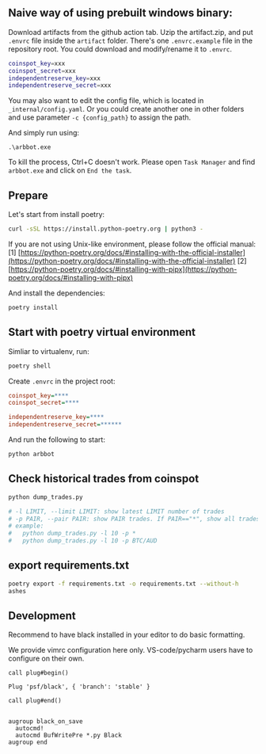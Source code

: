 ## Naive way of using prebuilt windows binary:

Download artifacts from the github action tab. Uzip the artifact.zip, and put `.envrc` file inside the `artifact` folder. There's one `.envrc.example` file in the repository root. You could download and modify/rename it to `.envrc`.

```bash
coinspot_key=xxx
coinspot_secret=xxx
independentreserve_key=xxx
independentreserve_secret=xxx
```

You may also want to edit the config file, which is located in `_internal/config.yaml`. Or you could create another one in other folders and use parameter `-c {config_path}` to assign the path.

And simply run using:

```pwshell
.\arbbot.exe
```

To kill the process, Ctrl+C doesn't work. Please open `Task Manager` and find `arbbot.exe` and click on `End the task`.

## Prepare

Let's start from install poetry:

```bash
curl -sSL https://install.python-poetry.org | python3 -
```

If you are not using Unix-like environment, please follow the official manual:
[1] [https://python-poetry.org/docs/#installing-with-the-official-installer](https://python-poetry.org/docs/#installing-with-the-official-installer)
[2] [https://python-poetry.org/docs/#installing-with-pipx](https://python-poetry.org/docs/#installing-with-pipx)

And install the dependencies:

```bash
poetry install
```

## Start with poetry virtual environment

Simliar to virtualenv, run:

```bash
poetry shell
```

Create `.envrc` in the project root:

```ini
coinspot_key=****
coinspot_secret=****

independentreserve_key=****
independentreserve_secret=******
```

And run the following to start:

```bash
python arbbot
```

## Check historical trades from coinspot

```bash
python dump_trades.py

# -l LIMIT, --limit LIMIT: show latest LIMIT number of trades
# -p PAIR, --pair PAIR: show PAIR trades. If PAIR=="*", show all trades
# example:
#   python dump_trades.py -l 10 -p *
#   python dump_trades.py -l 10 -p BTC/AUD
```

## export requirements.txt

```bash
poetry export -f requirements.txt -o requirements.txt --without-h
ashes
```

## Development

Recommend to have black installed in your editor to do basic formatting.

We provide vimrc configuration here only. VS-code/pycharm users have to configure on their own.

```vimrc
call plug#begin()

Plug 'psf/black', { 'branch': 'stable' }

call plug#end()


augroup black_on_save
  autocmd!
  autocmd BufWritePre *.py Black
augroup end
```
